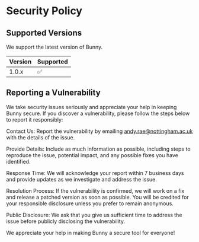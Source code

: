 # Security Policy

## Supported Versions

We support the latest version of Bunny.

| Version | Supported          |
| ------- | ------------------ |
| 1.0.x   | :white_check_mark: |

## Reporting a Vulnerability

We take security issues seriously and appreciate your help in keeping Bunny secure. If you discover a vulnerability, please follow the steps below to report it responsibly:

Contact Us: Report the vulnerability by emailing <andy.rae@nottingham.ac.uk> with the details of the issue.

Provide Details: Include as much information as possible, including steps to reproduce the issue, potential impact, and any possible fixes you have identified.

Response Time: We will acknowledge your report within 7 business days and provide updates as we investigate and address the issue.

Resolution Process: If the vulnerability is confirmed, we will work on a fix and release a patched version as soon as possible. You will be credited for your responsible disclosure unless you prefer to remain anonymous.

Public Disclosure: We ask that you give us sufficient time to address the issue before publicly disclosing the vulnerability.

We appreciate your help in making Bunny a secure tool for everyone!
